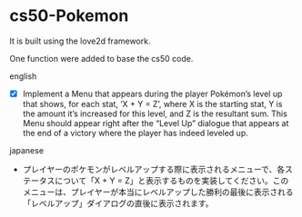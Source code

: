 # cs50-Pokemon

It is built using the love2d framework.

One function were added to base the cs50 code.

english
- [x]  Implement a Menu that appears during the player Pokémon’s level up that shows, for each stat, ‘X + Y = Z’, where X is the starting stat, Y is the amount it’s increased for this level, and Z is the resultant sum. This Menu should appear right after the “Level Up” dialogue that appears at the end of a victory where the player has indeed leveled up.

japanese
- プレイヤーのポケモンがレベルアップする際に表示されるメニューで、各ステータスについて「X + Y = Z」と表示するものを実装してください。このメニューは、プレイヤーが本当にレベルアップした勝利の最後に表示される「レベルアップ」ダイアログの直後に表示されます。
